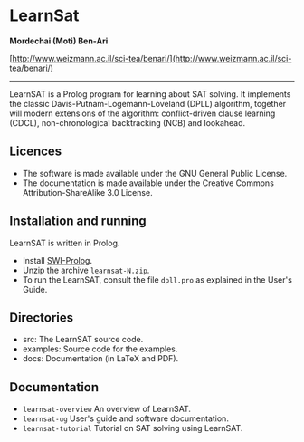 # LearnSat

**Mordechai (Moti) Ben-Ari**

[http://www.weizmann.ac.il/sci-tea/benari/](http://www.weizmann.ac.il/sci-tea/benari/)

---

LearnSAT is a Prolog program for learning about SAT solving. It
implements the classic Davis-Putnam-Logemann-Loveland (DPLL) algorithm,
together will modern extensions of the algorithm: conflict-driven clause
learning (CDCL), non-chronological backtracking (NCB) and lookahead.

## Licences
- The software is made available under the GNU General Public License.
- The documentation is made available under the Creative Commons Attribution-ShareAlike 3.0 License.

## Installation and running

LearnSAT is written in Prolog.

- Install [SWI-Prolog]( http://www.swi-prolog.org/).
- Unzip the archive `learnsat-N.zip`.
- To run the LearnSAT, consult the file `dpll.pro` as explained in the User's Guide.

## Directories

- src: The LearnSAT source code.
- examples: Source code for the examples.
- docs: Documentation (in LaTeX and PDF).

## Documentation

- `learnsat-overview` An overview of LearnSAT. 
- `learnsat-ug` User's guide and software documentation.
- `learnsat-tutorial` Tutorial on SAT solving using LearnSAT.
